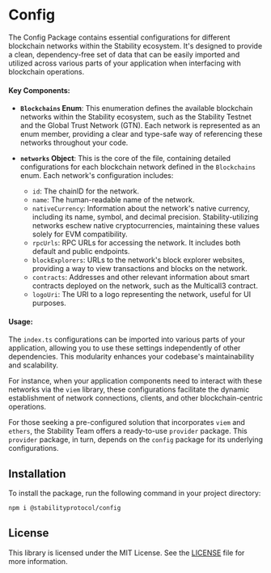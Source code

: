 
# Config

The Config Package contains essential configurations for different blockchain networks within the Stability ecosystem. It's designed to provide a clean, dependency-free set of data that can be easily imported and utilized across various parts of your application when interfacing with blockchain operations.

#### Key Components:

- **`Blockchains` Enum**: This enumeration defines the available blockchain networks within the Stability ecosystem, such as the Stability Testnet and the Global Trust Network (GTN). Each network is represented as an enum member, providing a clear and type-safe way of referencing these networks throughout your code.

- **`networks` Object**: This is the core of the file, containing detailed configurations for each blockchain network defined in the `Blockchains` enum. Each network's configuration includes:
  - `id`: The chainID for the network. 
  - `name`: The human-readable name of the network.
  - `nativeCurrency`: Information about the network's native currency, including its name, symbol, and decimal precision. Stability-utilizing networks eschew native cryptocurrencies, maintaining these values solely for EVM compatibility.
  - `rpcUrls`: RPC URLs for accessing the network. It includes both default and public endpoints.
  - `blockExplorers`: URLs to the network's block explorer websites, providing a way to view transactions and blocks on the network.
  - `contracts`: Addresses and other relevant information about smart contracts deployed on the network, such as the Multicall3 contract.
  - `logoUri`: The URI to a logo representing the network, useful for UI purposes.

#### Usage:

The `index.ts` configurations can be imported into various parts of your application, allowing you to use these settings independently of other dependencies. This modularity enhances your codebase's maintainability and scalability.

For instance, when your application components need to interact with these networks via the `viem` library, these configurations facilitate the dynamic establishment of network connections, clients, and other blockchain-centric operations.

For those seeking a pre-configured solution that incorporates `viem` and `ethers`, the Stability Team offers a ready-to-use `provider` package. This `provider` package, in turn, depends on the `config` package for its underlying configurations.

## Installation

To install the package, run the following command in your project directory:

```bash
npm i @stabilityprotocol/config
```

## License

This library is licensed under the MIT License. See the [LICENSE](LICENSE) file for more information.
